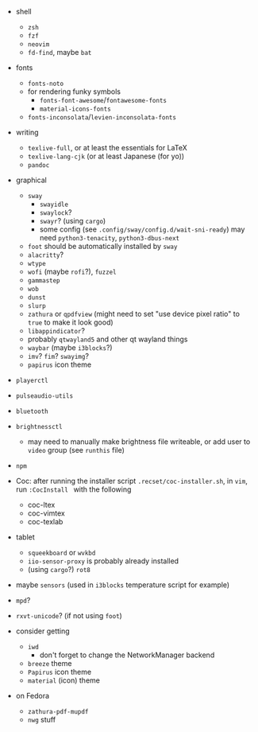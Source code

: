 * shell
  * `zsh`
  * `fzf`
  * `neovim`
  * `fd-find`, maybe `bat`
* fonts
  * `fonts-noto`
  * for rendering funky symbols
      * `fonts-font-awesome`/`fontawesome-fonts`
      * `material-icons-fonts`
  * `fonts-inconsolata`/`levien-inconsolata-fonts`
* writing
  * `texlive-full`, or at least the essentials for LaTeX
  * `texlive-lang-cjk` (or at least Japanese (for yo))
  * `pandoc`
* graphical
  * `sway`
    * `swayidle`
    * `swaylock`?
	* `swayr`? (using `cargo`)
	* some config (see `.config/sway/config.d/wait-sni-ready`) may need
	  `python3-tenacity`, `python3-dbus-next`
  * `foot` should be automatically installed by `sway`
  * `alacritty`?
  * `wtype`
  * `wofi` (maybe `rofi`?), `fuzzel`
  * `gammastep`
  * `wob`
  * `dunst`
  * `slurp`
  * `zathura` or `qpdfview` (might need to set "use device pixel ratio" to `true` to make it look good)
  * `libappindicator`?
  * probably `qtwayland5` and other qt wayland things
  * `waybar` (maybe `i3blocks`?)
  * `imv`? `fim`? `swayimg`?
  * `papirus` icon theme
* `playerctl`
* `pulseaudio-utils`
* `bluetooth`
* `brightnessctl`
  * may need to manually make brightness file writeable, or add user to `video`
	group (see `runthis` file)

* `npm`
* Coc: after running the installer script `.recset/coc-installer.sh`, in `vim`,
  run `:CocInstall ` with the following
    * coc-ltex
    * coc-vimtex
    * coc-texlab

* tablet
  * `squeekboard` or `wvkbd`
  * `iio-sensor-proxy` is probably already installed
  * (using `cargo`?) `rot8`
 
* maybe `sensors` (used in `i3blocks` temperature script for example)
 
* `mpd`?

* `rxvt-unicode`? (if not using `foot`)

* consider getting
    * `iwd`
        * don't forget to change the NetworkManager backend
    * `breeze` theme
    * `Papirus` icon theme
    * `material` (icon) theme


* on Fedora
	* `zathura-pdf-mupdf`
	* `nwg` stuff

